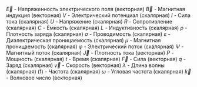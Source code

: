 $\vec{E}$ - Напряженность электрического поля (векторная)
$\vec{B}$ - Магнитная индукция (векторная)
$V$ - Электрический потенциал (скалярная)
$I$ - Сила тока (скалярная)
$U$ - Напряжение (скалярная)
$R$ - Сопротивление (скалярная)
$C$ - Емкость (скалярная)
$L$ - Индуктивность (скалярная)
$\rho$ - Плотность заряда (скалярная)
$\sigma$ - Проводимость (скалярная)
$\varepsilon$ - Диэлектрическая проницаемость (скалярная)
$\mu$ - Магнитная проницаемость (скалярная)
$\varphi$ - Электрический поток (скалярная)
$\Psi$ - Магнитный поток (скалярная)
$\vec{J}$ - Плотность тока (векторная)
$P$ - Мощность (скалярная)
$t$ - Время (скалярная)
$\vec{F}$ - Сила (векторная)
$q$ - Заряд (скалярная)
$\vec{v}$ - Скорость (векторная)
$\lambda$ - Длина волны (скалярная)
\(f\) - Частота (скалярная)
$\omega$ - Угловая частота (скалярная)
$\vec{k}$ - Волновое число (векторная)
